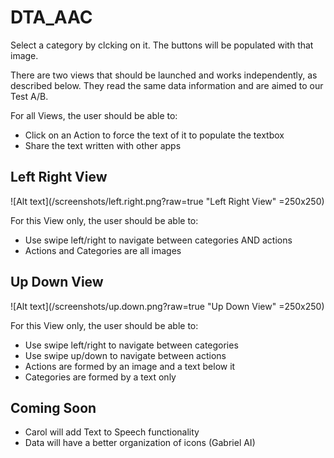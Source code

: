 # DTA_AAC

Select a category by clcking on it. The buttons will be populated with that image. 

There are two views that should be launched and works independently, as described below. They read the same data information and are aimed to our Test A/B.

For all Views, the user should be able to:

* Click on an Action to force the text of it to populate the textbox
* Share the text written with other apps

## Left Right View

![Alt text](/screenshots/left.right.png?raw=true "Left Right View" =250x250)

For this View only, the user should be able to:

* Use swipe left/right to navigate between categories AND actions
* Actions and Categories are all images

## Up Down View

![Alt text](/screenshots/up.down.png?raw=true "Up Down View" =250x250)

For this View only, the user should be able to:

* Use swipe left/right to navigate between categories
* Use swipe up/down to navigate between actions
* Actions are formed by an image and a text below it
* Categories are formed by a text only

## Coming Soon

* Carol will add Text to Speech functionality
* Data will have a better organization of icons (Gabriel AI)
